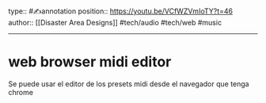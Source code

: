 type:: #✍️annotation
position:: https://youtu.be/VCfWZVmIoTY?t=46
author:: [[Disaster Area Designs]]
#tech/audio  #tech/web #music 

---

# web browser midi editor
Se puede usar el editor de los presets midi desde el navegador que tenga chrome


